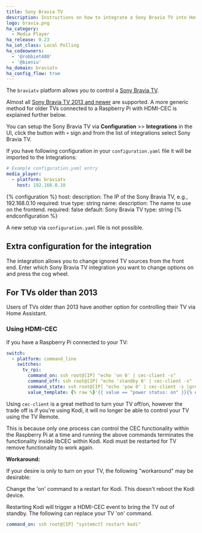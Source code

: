 ```yaml
---
title: Sony Bravia TV
description: Instructions on how to integrate a Sony Bravia TV into Home Assistant.
logo: bravia.png
ha_category:
  - Media Player
ha_release: 0.23
ha_iot_class: Local Polling
ha_codeowners:
  - '@robbiet480'
  - '@bieniu'
ha_domain: braviatv
ha_config_flow: true
---
```


The `braviatv` platform allows you to control a [Sony Bravia TV](https://www.sony.com/).

Almost all [Sony Bravia TV 2013 and newer](https://info.tvsideview.sony.net/en_ww/home_device.html#bravia) are supported. A more generic method for older TVs connected to a Raspberry Pi with HDMI-CEC is explained further below.

You can setup the Sony Bravia TV via **Configuration** >> **Integrations** in the UI, click the button with `+` sign and from the list of integrations select Sony Bravia TV.

If you have following configuration in your `configuration.yaml` file it will be imported to the Integrations:

```yaml
# Example configuration.yaml entry
media_player:
  - platform: braviatv
    host: 192.168.0.10
```

{% configuration %}
host:
  description: The IP of the Sony Bravia TV, e.g., 192.168.0.10
  required: true
  type: string
name:
  description: The name to use on the frontend.
  required: false
  default: Sony Bravia TV
  type: string
{% endconfiguration %}

A new setup via `configuration.yaml` file is not possible.

## Extra configuration for the integration

The integration allows you to change ignored TV sources from the front end. Enter which Sony Bravia TV integration you want to change options on and press the cog wheel.

## For TVs older than 2013

Users of TVs older than 2013 have another option for controlling their TV via Home Assistant.

### Using HDMI-CEC

If you have a Raspberry Pi connected to your TV:

```yaml
switch:
  - platform: command_line
    switches:
      tv_rpi:
        command_on: ssh root@[IP] "echo 'on 0' | cec-client -s"
        command_off: ssh root@[IP] "echo 'standby 0' | cec-client -s"
        command_state: ssh root@[IP] "echo 'pow 0' | cec-client -s |grep 'power status:'"
        value_template: {% raw %}'{{ value == "power status: on" }}{% endraw %}'
```

Using `cec-client` is a great method to turn your TV off/on, however the trade off is if you're using Kodi, it will no longer be able to control your TV using the TV Remote.

This is because only one process can control the CEC functionality within the Raspberry Pi at a time and running the above commands terminates the functionality inside libCEC within Kodi. Kodi must be restarted for TV remove functionality to work again.

**Workaround:**

If your desire is only to turn on your TV, the following "workaround" may be desirable:

Change the 'on' command to a restart for Kodi. This doesn't reboot the Kodi device.

Restarting Kodi will trigger a HDMI-CEC event to bring the TV out of standby. The following can replace your TV 'on' command.

```yaml
command_on: ssh root@[IP] "systemctl restart kodi"
```
